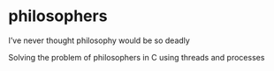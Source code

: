 # philosophers
I’ve never thought philosophy would be so deadly

Solving the problem of philosophers in C using threads and processes
